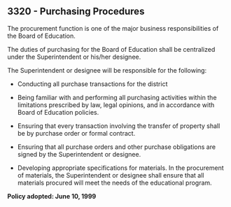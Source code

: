 ## 3320 - Purchasing Procedures

The procurement function is one of the major business responsibilities of the Board of Education.

The duties of purchasing for the Board of Education shall be centralized under the Superintendent or his/her designee.

The Superintendent or designee will be responsible for the following:

*  Conducting all purchase transactions for the district

*  Being familiar with and performing all purchasing activities within the limitations prescribed by law, legal opinions, and in accordance with Board of Education policies.

*  Ensuring that every transaction involving the transfer of property shall be by purchase order or formal contract.

*  Ensuring that all purchase orders and other purchase obligations are signed by the Superintendent or designee.

*  Developing appropriate specifications for materials.  In the procurement of materials, the Superintendent or designee shall ensure that all materials procured will meet the needs of the educational program.

**Policy adopted:  June 10, 1999**

